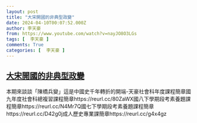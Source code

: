 ```yaml
---
layout: post
title: "大宋開國的非典型政變"
date: 2024-04-10T00:07:52.000Z
author: 李天豪
from: https://www.youtube.com/watch?v=nayJO8O3LGs
tags: [  李天豪 ]
comments: True
categories: [  李天豪 ]
---
```

<!--1712707672000-->
[大宋開國的非典型政變](https://www.youtube.com/watch?v=nayJO8O3LGs)
------

<div>
本期來談談「陳橋兵變」這是中國史千年轉折的開端-天豪社會科年度課程簡章國九年度社會科總複習課程簡章https://reurl.cc/80ZaWX國八下學期段考素養題課程簡章https://reurl.cc/N4Mr7Q國七下學期段考素養題課程簡章https://reurl.cc/D42g0j成人歷史專業課簡章https://reurl.cc/g4x4gz
</div>
